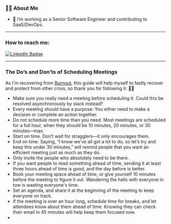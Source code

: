 ### 👨‍💻 About Me

- :telescope: I’m working as a Senior Software Engineer and contributing to SaaS/DevOps.

---
### How to reach me:
<div id="badges">
  <a href="https://www.linkedin.com/in/rafaelvleda/">
    <img src="https://img.shields.io/badge/LinkedIn-blue?style=for-the-badge&logo=linkedin&logoColor=white" alt="LinkedIn Badge"/>
  </a>
</div>

---
### The Do’s and Don’ts of Scheduling Meetings

As I'm recovering from [Burnout](https://en.wikipedia.org/wiki/Occupational_burnout), this guide will help myself to fastly recover and protect from other crisis, so thank you for following it: 🙇‍♂️
- Make sure you really need a meeting before scheduling it. Could this be resolved asynchronously by slack instead?
- Every meeting should have a purpose: You either need to make a decision or complete an action together.
- Do not schedule more time than you need. Most meetings are scheduled for a full hour, when they should be 10 minutes, 20 minutes, or 30 minutes—max.
- Start on time. Don’t wait for stragglers—it only encourages them.
- End on time. Saying, “I know we’ve all got a lot to do, so let’s try and keep this under 30 minutes,” will remind people that you want an efficient meeting just as much as they do.
- Only invite the people who absolutely need to be there.
- If you want people to read something ahead of time, sending it at least three hours ahead of time is good, and the day before is better.
- Book your meeting space ahead of time, or give yourself 10 minutes before the meeting to figure it out. Wandering the halls with everyone in tow is wasting everyone's time.
- Set an agenda, and share it at the beginning of the meeting to keep everyone on track.
- If the meeting is over an hour long, schedule time for breaks, and let attendees know about them ahead of time. Knowing they can check their email in 45 minutes will help keep them focused now.
- 
